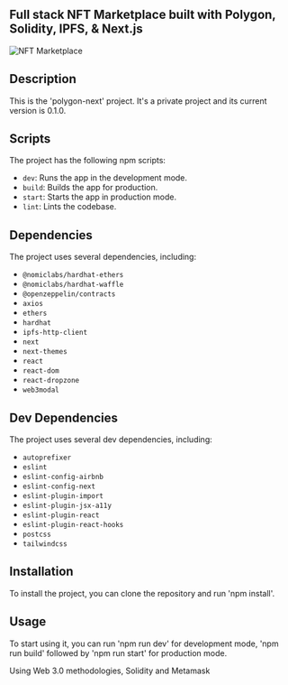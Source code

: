 ## Full stack NFT Marketplace built with Polygon, Solidity, IPFS, & Next.js
![NFT Marketplace](https://i.ibb.co/K2FjvH3/Home.png)

## Description

This is the 'polygon-next' project. It's a private project and its current version is 0.1.0.

## Scripts

The project has the following npm scripts:

- `dev`: Runs the app in the development mode.
- `build`: Builds the app for production.
- `start`: Starts the app in production mode.
- `lint`: Lints the codebase.

## Dependencies

The project uses several dependencies, including:

- `@nomiclabs/hardhat-ethers`
- `@nomiclabs/hardhat-waffle`
- `@openzeppelin/contracts`
- `axios`
- `ethers`
- `hardhat`
- `ipfs-http-client`
- `next`
- `next-themes`
- `react`
- `react-dom`
- `react-dropzone`
- `web3modal`

## Dev Dependencies

The project uses several dev dependencies, including:

- `autoprefixer`
- `eslint`
- `eslint-config-airbnb`
- `eslint-config-next`
- `eslint-plugin-import`
- `eslint-plugin-jsx-a11y`
- `eslint-plugin-react`
- `eslint-plugin-react-hooks`
- `postcss`
- `tailwindcss`

## Installation

To install the project, you can clone the repository and run 'npm install'.

## Usage

To start using it, you can run 'npm run dev' for development mode, 'npm run build' followed by 'npm run start' for production mode.




Using Web 3.0 methodologies, Solidity and Metamask 
